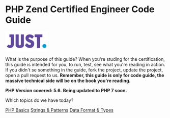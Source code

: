 # PHP Zend Certified Engineer Code Guide

[![Just Digital](logo_just.png)](https://justdigital.com.br/)

What is the purpose of this guide? When you're studing for the certification, this guide is intended for you, to run, test, see what you're reading in action. If you didn't se something in the guide, fork the project, update the project, open a pull request to us.
**Remember, this guide is only for code guide, the massive technical side will be on the book you're reading.**

**PHP Version covered: 5.6.** 
**Being updated to PHP 7 soon.**

Which topics do we have today? 

[PHP Basics](php-basics)
[Strings & Patterns](strings_patterns)
[Data Format & Types](xml-json-html)